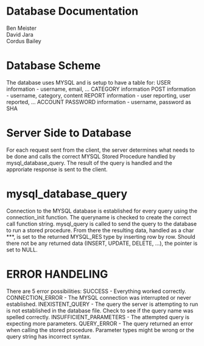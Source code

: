 # Database Documentation

Ben Meister <br>
David Jara <br>
Cordus Bailey <br>

# Database Scheme

The database uses MYSQL and is setup to have a table for:
    USER information - username, email, ...
    CATEGORY information
    POST information - username, category, content
    REPORT information - user reporting, user reported, ...
    ACCOUNT PASSWORD information - username, password as SHA

# Server Side to Database

For each request sent from the client, the server determines what needs to be done and calls the correct MYSQL Stored Procedure handled by mysql_database_query. The result of the query is handled and the approriate response is sent to the client.

# mysql_database_query

Connection to the MYSQL database is established for every query using the connection_init function. The queryname is checked to create the correct call function string. mysql_query is called to send the query to the database to run a stored procedure. From there the resulting data, handled as a char ***, is set to the returned MYSQL_RES type by inserting row by row. Should there not be any returned data (INSERT, UPDATE, DELETE, ...), the pointer is set to NULL.

# ERROR HANDELING

There are 5 error possibilities:
SUCCESS - Everything worked correctly.
CONNECTION_ERROR - The MYSQL connection was interrupted or never established.
INEXISTENT_QUERY - The query the server is attempting to run is not established in the database file. Check to see if the query name was spelled correctly.
INSUFFICIENT_PARAMETERS - The attempted query is expecting more parameters. 
QUERY_ERROR - The query returned an error when calling the stored procedure. Parameter types might be wrong or the query string has incorrect syntax.